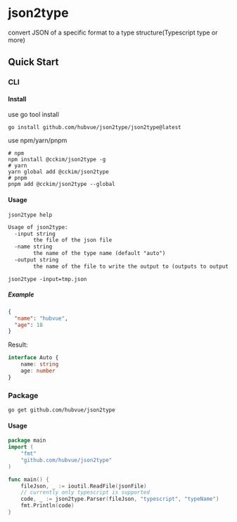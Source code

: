 # json2type
convert JSON of a specific format to a type structure(Typescript type or more)


## Quick Start

### CLI

#### Install

use go tool install

```shell
go install github.com/hubvue/json2type/json2type@latest
```

use npm/yarn/pnpm
```shell
# npm
npm install @cckim/json2type -g
# yarn
yarn global add @cckim/json2type
# pnpm
pnpm add @cckim/json2type --global
```
#### Usage

```shell
json2type help
```

```txt
Usage of json2type:
  -input string
    	the file of the json file
  -name string
    	the name of the type name (default "auto")
  -output string
    	the name of the file to write the output to (outputs to output.[ext] by default) (default "output")
```

```shell
json2type -input=tmp.json
```

##### Example
```json
{
  "name": "hubvue",
  "age": 18
}
```
Result:
```ts
interface Auto {
    name: string
    age: number
}
```

### Package

```shell
go get github.com/hubvue/json2type
```
#### Usage

```go
package main
import (
	"fmt"
	"github.com/hubvue/json2type"
)

func main() {
	fileJson, _ := ioutil.ReadFile(jsonFile)
	// currently only typescript is supported
	code, _ := json2type.Parser(fileJson, "typescript", "typeName")
	fmt.Println(code)
}
```



